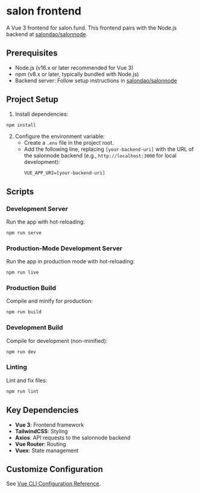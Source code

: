 # salon frontend

A Vue 3 frontend for salon.fund. This frontend pairs with the Node.js backend at [salondao/salonnode](https://github.com/salondao/salonnode).

## Prerequisites

- Node.js (v16.x or later recommended for Vue 3)
- npm (v8.x or later, typically bundled with Node.js)
- Backend server: Follow setup instructions in [salondao/salonnode](https://github.com/salondao/salonnode)

## Project Setup

1. Install dependencies:

```bash
npm install
```

2. Configure the environment variable:
   - Create a `.env` file in the project root.
   - Add the following line, replacing `[your-backend-uri]` with the URL of the salonnode backend (e.g., `http://localhost:3000` for local development):
     ```env
     VUE_APP_URI=[your-backend-uri]
     ```

## Scripts

### Development Server

Run the app with hot-reloading:

```bash
npm run serve
```

### Production-Mode Development Server

Run the app in production mode with hot-reloading:

```bash
npm run live
```

### Production Build

Compile and minify for production:

```bash
npm run build
```

### Development Build

Compile for development (non-minified):

```bash
npm run dev
```

### Linting

Lint and fix files:

```bash
npm run lint
```

## Key Dependencies

- **Vue 3**: Frontend framework
- **TailwindCSS**: Styling
- **Axios**: API requests to the salonnode backend
- **Vue Router**: Routing
- **Vuex**: State management

## Customize Configuration

See [Vue CLI Configuration Reference](https://cli.vuejs.org/config/).
